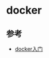 # docker

## 参考
- [docker入门](https://segmentfault.com/a/1190000018810837?utm_medium=hao.caibaojian.com&utm_source=hao.caibaojian.com&share_user=1030000000178452)




